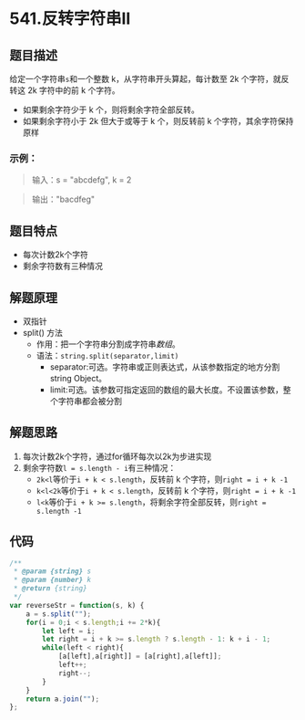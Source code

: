 # 541.反转字符串II
## 题目描述
给定一个字符串`s`和一个整数 k，从字符串开头算起，每计数至 2k 个字符，就反转这 2k 字符中的前 k 个字符。
 * 如果剩余字符少于 k 个，则将剩余字符全部反转。
 * 如果剩余字符小于 2k 但大于或等于 k 个，则反转前 k 个字符，其余字符保持原样

### 示例：
>输入：s = "abcdefg", k = 2

>输出："bacdfeg"

## 题目特点
 * 每次计数2k个字符
 * 剩余字符数有三种情况
## 解题原理
* 双指针
* split() 方法
  * 作用：把一个字符串分割成字符串*数组*。
  * 语法：`string.split(separator,limit)`
    - separator:可选。字符串或正则表达式，从该参数指定的地方分割 string Object。
    - limit:可选。该参数可指定返回的数组的最大长度。不设置该参数，整个字符串都会被分割

## 解题思路
1. 每次计数2k个字符，通过for循环每次以2k为步进实现
2. 剩余字符数`l = s.length - i`有三种情况：
    * `2k<l`等价于`i + k < s.length`，反转前 k 个字符，则`right = i + k -1`
    * `k<l<2k`等价于`i + k < s.length`，反转前 k 个字符，则`right = i + k -1`
    * `l<k`等价于`i + k >= s.length`，将剩余字符全部反转，则`right = s.length -1`
 
## 代码

```javascript
/**
 * @param {string} s
 * @param {number} k
 * @return {string}
 */
var reverseStr = function(s, k) {
    a = s.split("");
    for(i = 0;i < s.length;i += 2*k){
        let left = i;
        let right = i + k >= s.length ? s.length - 1: k + i - 1;
        while(left < right){
            [a[left],a[right]] = [a[right],a[left]];
            left++;
            right--;
        }
    }
    return a.join("");
};

```